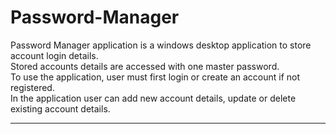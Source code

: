 # Password-Manager

Password Manager application is a windows desktop application to store account login details.<br>
Stored accounts details are accessed with one master password.<br>
To use the application, user must first login or create an account if not registered.<br>
In the application user can add new account details, update or delete existing account details.<br>
<hr>

